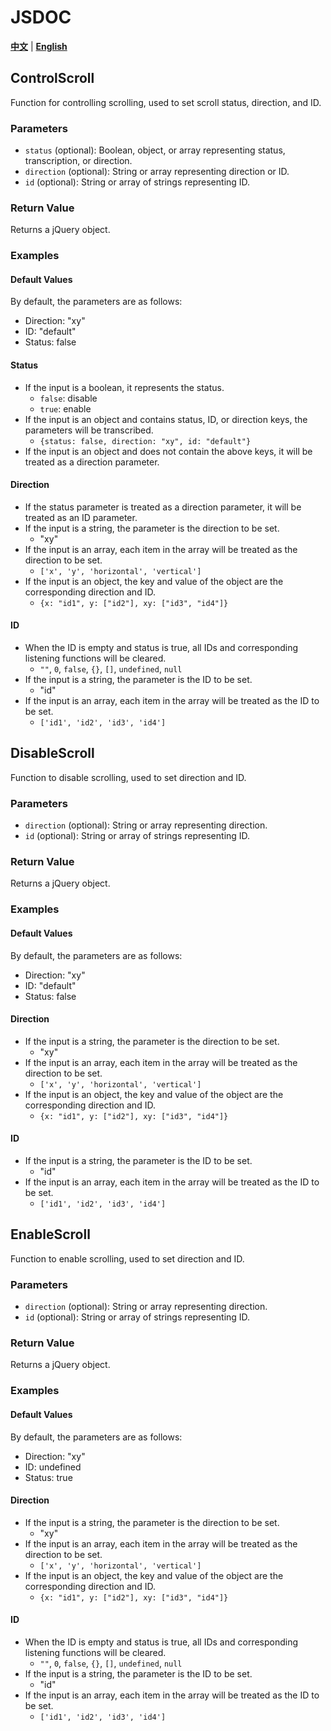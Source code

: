 # JSDOC

**[中文](https://github.com/gxlydlyf/jquery-disable-scroll-plugin/blob/main/JSDOC/JSDOC_zh.md)**
|
**[English](https://github.com/gxlydlyf/jquery-disable-scroll-plugin/blob/main/JSDOC/JSDOC.md)**


## ControlScroll

Function for controlling scrolling, used to set scroll status, direction, and ID.

### Parameters

- `status` (optional): Boolean, object, or array representing status, transcription, or direction.
- `direction` (optional): String or array representing direction or ID.
- `id` (optional): String or array of strings representing ID.

### Return Value

Returns a jQuery object.

### Examples

#### Default Values

By default, the parameters are as follows:

- Direction: "xy"
- ID: "default"
- Status: false

#### Status

- If the input is a boolean, it represents the status.
	- `false`: disable
	- `true`: enable
- If the input is an object and contains status, ID, or direction keys, the parameters will be transcribed.
	- `{status: false, direction: "xy", id: "default"}`
- If the input is an object and does not contain the above keys, it will be treated as a direction parameter.

#### Direction

- If the status parameter is treated as a direction parameter, it will be treated as an ID parameter.
- If the input is a string, the parameter is the direction to be set.
	- "xy"
- If the input is an array, each item in the array will be treated as the direction to be set.
	- `['x', 'y', 'horizontal', 'vertical']`
- If the input is an object, the key and value of the object are the corresponding direction and ID.
	- `{x: "id1", y: ["id2"], xy: ["id3", "id4"]}`

#### ID

- When the ID is empty and status is true, all IDs and corresponding listening functions will be cleared.
	- `""`, `0`, `false`, `{}`, `[]`, `undefined`, `null`
- If the input is a string, the parameter is the ID to be set.
	- "id"
- If the input is an array, each item in the array will be treated as the ID to be set.
	- `['id1', 'id2', 'id3', 'id4']`

## DisableScroll

Function to disable scrolling, used to set direction and ID.

### Parameters

- `direction` (optional): String or array representing direction.
- `id` (optional): String or array of strings representing ID.

### Return Value

Returns a jQuery object.

### Examples

#### Default Values

By default, the parameters are as follows:

- Direction: "xy"
- ID: "default"
- Status: false

#### Direction

- If the input is a string, the parameter is the direction to be set.
	- "xy"
- If the input is an array, each item in the array will be treated as the direction to be set.
	- `['x', 'y', 'horizontal', 'vertical']`
- If the input is an object, the key and value of the object are the corresponding direction and ID.
	- `{x: "id1", y: ["id2"], xy: ["id3", "id4"]}`

#### ID

- If the input is a string, the parameter is the ID to be set.
	- "id"
- If the input is an array, each item in the array will be treated as the ID to be set.
	- `['id1', 'id2', 'id3', 'id4']`

## EnableScroll

Function to enable scrolling, used to set direction and ID.

### Parameters

- `direction` (optional): String or array representing direction.
- `id` (optional): String or array of strings representing ID.

### Return Value

Returns a jQuery object.

### Examples

#### Default Values

By default, the parameters are as follows:

- Direction: "xy"
- ID: undefined
- Status: true

#### Direction

- If the input is a string, the parameter is the direction to be set.
	- "xy"
- If the input is an array, each item in the array will be treated as the direction to be set.
	- `['x', 'y', 'horizontal', 'vertical']`
- If the input is an object, the key and value of the object are the corresponding direction and ID.
	- `{x: "id1", y: ["id2"], xy: ["id3", "id4"]}`

#### ID

- When the ID is empty and status is true, all IDs and corresponding listening functions will be cleared.
	- `""`, `0`, `false`, `{}`, `[]`, `undefined`, `null`
- If the input is a string, the parameter is the ID to be set.
	- "id"
- If the input is an array, each item in the array will be treated as the ID to be set.
	- `['id1', 'id2', 'id3', 'id4']`
